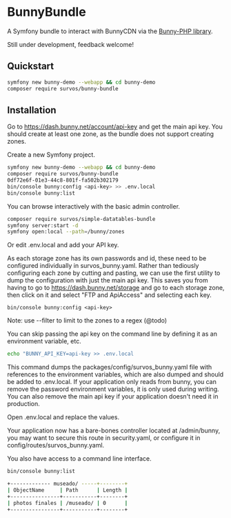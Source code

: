 # BunnyBundle

A Symfony bundle to interact with BunnyCDN via the [Bunny-PHP library](https://github.com/ToshY/BunnyNet-PHP).

Still under development, feedback welcome!  

## Quickstart
```bash
symfony new bunny-demo --webapp && cd bunny-demo
composer require survos/bunny-bundle
```


## Installation

Go to https://dash.bunny.net/account/api-key and get the main api key.  You should create at least one zone, as the bundle does not support creating zones.

Create a new Symfony project.

```bash
symfony new bunny-demo --webapp && cd bunny-demo
composer require survos/bunny-bundle
0df72e6f-01e3-44c8-801f-fa502b302179
bin/console bunny:config <api-key> >> .env.local 
bin/console bunny:list
```

You can browse interactively with the basic admin controller.

```bash
composer require survos/simple-datatables-bundle
symfony server:start -d
symfony open:local --path=/bunny/zones
```

Or edit .env.local and add your API key.

As each storage zone has its own passwords and id, these need to be configured individually in survos_bunny.yaml.  Rather than tediously configuring each zone by cutting and pasting, we can use the first utility to dump the configuration with just the main api key.  This saves you from having to go to  https://dash.bunny.net/storage and go to each storage zone, then click on it and select "FTP and ApiAccess" and selecting each key.


```bin
bin/console bunny:config <api-key> 
```

Note: use --filter to limit to the zones to a regex (@todo)

You can skip passing the api key on the command line by defining it as an environment variable, etc.
```bash
echo "BUNNY_API_KEY=api-key >> .env.local
```

This command dumps the packages/config/survos_bunny.yaml file with references to the environment variables, which are also dumped and should be added to .env.local.  If your application only reads from bunny, you can remove the password environment variables, it is only used during writing.  You can also remove the main api key if your application doesn't need it in production.

Open .env.local and replace the values.

Your application now has a bare-bones controller located at /admin/bunny, you may want to secure this route in security.yaml, or configure it in config/routes/survos_bunny.yaml.

You also have access to a command line interface.

```bash
bin/console bunny:list 
```

```bash
+------------- museado/ -----+--------+
| ObjectName     | Path      | Length |
+----------------+-----------+--------+
| photos finales | /museado/ | 0      |
+----------------+-----------+--------+


```

